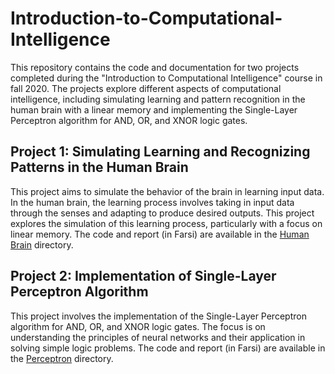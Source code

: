 # Introduction-to-Computational-Intelligence

This repository contains the code and documentation for two projects completed during the "Introduction to Computational Intelligence" course in fall 2020. The projects explore different aspects of computational intelligence, including simulating learning and pattern recognition in the human brain with a linear memory and implementing the Single-Layer Perceptron algorithm for AND, OR, and XNOR logic gates.

## Project 1: Simulating Learning and Recognizing Patterns in the Human Brain

This project aims to simulate the behavior of the brain in learning input data. In the human brain, the learning process involves taking in input data through the senses and adapting to produce desired outputs. This project explores the simulation of this learning process, particularly with a focus on linear memory. The code and report (in Farsi) are available in the [Human Brain](Human%20Brain/) directory.

## Project 2: Implementation of Single-Layer Perceptron Algorithm

This project involves the implementation of the Single-Layer Perceptron algorithm for AND, OR, and XNOR logic gates. The focus is on understanding the principles of neural networks and their application in solving simple logic problems. The code and report (in Farsi) are available in the [Perceptron](Perceptron/) directory.
